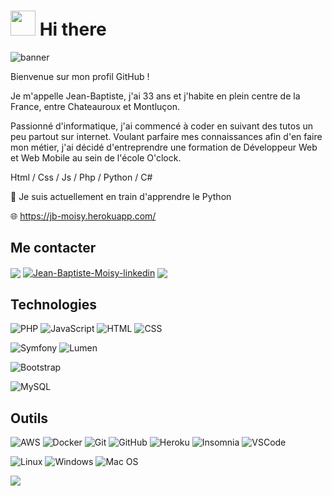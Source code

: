 # <img src="https://i.ibb.co/tzxc4x6/avatar-orange.png" width="40" /> Hi there  

<!--
**Jean-BaptisteM/Jean-BaptisteM** is a ✨ _special_ ✨ repository because its `README.md` (this file) appears on your GitHub profile.

Here are some ideas to get you started:

- 🔭 I’m currently working on ...
- 🌱 I’m currently learning ...
- 👯 I’m looking to collaborate on ...
- 🤔 I’m looking for help with ...
- 💬 Ask me about ...
- 📫 How to reach me: ...
- 😄 Pronouns: ...
- ⚡ Fun fact: ...
-->
![banner](https://i.ibb.co/9yhF77X/Vintage-Machine-crire-Linkedin-Banni-re-1.png)

Bienvenue sur mon profil GitHub !

Je m'appelle Jean-Baptiste, j'ai 33 ans et j'habite en plein centre de la France, entre Chateauroux et Montluçon.

Passionné d'informatique, j'ai commencé à coder en suivant des tutos un peu partout sur internet. Voulant parfaire mes connaissances afin d'en faire mon métier, j'ai décidé d'entreprendre une formation de Développeur Web et Web Mobile au sein de l'école O'clock.

Html / Css / Js / Php / Python / C#

🌱 Je suis actuellement en train d'apprendre le Python

🌐 https://jb-moisy.herokuapp.com/ 

## Me contacter

<a href="mailto:jbmoisy.dev@gmail.com" target="blank"><img align="center" src="https://img.shields.io/badge/gmail-D14836?style=for-the-badge&logo=gmail&logoColor=white" /></a>
<a href="https://www.linkedin.com/in/jean-baptiste-moisy/" target="blank"><img align="center" src="https://img.shields.io/badge/-LinkedIn-0077B5?style=for-the-badge&logo=Linkedin&logoColor=white&link=https://www.linkedin.com/in/jean-baptiste-moisy/" alt="Jean-Baptiste-Moisy-linkedin"/></a>
<a href="https://twitter.com/JeanBabMsy" target="blank"><img align="center" src="https://img.shields.io/badge/Twitter-%231DA1F2.svg?style=for-the-badge&logo=Twitter&logoColor=white" /></a>

## Technologies

![PHP](https://img.shields.io/badge/PHP-777BB4?style=for-the-badge&logo=php&logoColor=white) 
![JavaScript](https://img.shields.io/badge/JavaScript-F7DF1E?style=for-the-badge&logo=javascript&logoColor=black) 
![HTML](https://img.shields.io/badge/HTML-E34F26?style=for-the-badge&logo=html5&logoColor=white) 
![CSS](https://img.shields.io/badge/CSS-1572B6?&style=for-the-badge&logo=css3&logoColor=white) 

![Symfony](https://img.shields.io/badge/Symfony-092E20?style=for-the-badge&logo=symfony&logoColor=white)
![Lumen](https://img.shields.io/badge/Lumen-FF2D20?style=for-the-badge&logo=lumen&logoColor=white)

![Bootstrap](https://img.shields.io/badge/Bootstrap-563D7C?style=for-the-badge&logo=bootstrap&logoColor=white)

![MySQL](https://img.shields.io/badge/MySQL-4479A1?style=for-the-badge&logo=mysql&logoColor=white)

## Outils

![AWS](https://img.shields.io/badge/Amazon_AWS-FF9900?style=for-the-badge&logo=amazonaws&logoColor=white)
![Docker](https://img.shields.io/badge/docker-%230db7ed.svg?style=for-the-badge&logo=docker&logoColor=white)
![Git](https://img.shields.io/badge/Git-F05032?style=for-the-badge&logo=git&logoColor=white)
![GitHub](https://img.shields.io/badge/GitHub-100000?style=for-the-badge&logo=github&logoColor=white)
![Heroku](https://img.shields.io/badge/Heroku-6762a6?style=for-the-badge&logo=heroku&logoColor=white)
![Insomnia](https://img.shields.io/badge/Insomnia-5600cd?style=for-the-badge&logo=insomnia&logoColor=white)
![VSCode](https://img.shields.io/badge/VSCode-007ACC?style=for-the-badge&logo=visual-studio-code&logoColor=white)

![Linux](https://img.shields.io/badge/Linux-FCC624?style=for-the-badge&logo=linux&logoColor=white)
![Windows](https://img.shields.io/badge/Windows-0078D6?style=for-the-badge&logo=windows&logoColor=white)
![Mac OS](https://img.shields.io/badge/mac%20os-000000?style=for-the-badge&logo=macos&logoColor=F0F0F0)

![](https://komarev.com/ghpvc/?username=Jean-BaptisteM&color=1a1b27)

